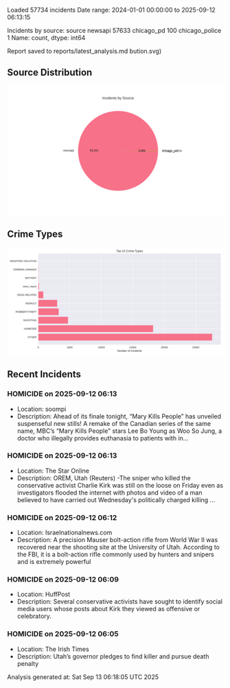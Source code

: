 
Loaded 57734 incidents
Date range: 2024-01-01 00:00:00 to 2025-09-12 06:13:15

Incidents by source:
source
newsapi           57633
chicago_pd          100
chicago_police        1
Name: count, dtype: int64

Report saved to reports/latest_analysis.md
bution.svg)

## Source Distribution
![Source Distribution](images/source_distribution.svg)

## Crime Types
![Crime Types](images/crime_types.svg)

## Recent Incidents

### HOMICIDE on 2025-09-12 06:13
- Location: soompi
- Description: Ahead of its finale tonight, “Mary Kills People” has unveiled suspenseful new stills! A remake of the Canadian series of the same name, MBC’s “Mary Kills People” stars Lee Bo Young as Woo So Jung, a doctor who illegally provides euthanasia to patients with in…


### HOMICIDE on 2025-09-12 06:13
- Location: The Star Online
- Description: OREM, Utah (Reuters) -The sniper who killed the conservative activist Charlie Kirk was still on the loose on Friday even as investigators flooded the internet with photos and video of a man believed to have carried out Wednesday's politically charged killing …


### HOMICIDE on 2025-09-12 06:12
- Location: Israelnationalnews.com
- Description: A precision Mauser bolt-action rifle from World War II was recovered near the shooting site at the University of Utah. According to the FBI, it is a bolt-action rifle commonly used by hunters and snipers and is extremely powerful


### HOMICIDE on 2025-09-12 06:09
- Location: HuffPost
- Description: Several conservative activists have sought to identify social media users whose posts about Kirk they viewed as offensive or celebratory.


### HOMICIDE on 2025-09-12 06:05
- Location: The Irish Times
- Description: Utah’s governor pledges to find killer and pursue  death penalty

Analysis generated at: Sat Sep 13 06:18:05 UTC 2025
